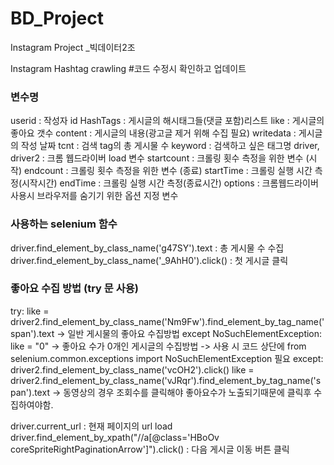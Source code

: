 # BD_Project
Instagram Project _빅데이터2조

Instagram Hashtag crawling
#코드 수정시 확인하고 업데이트

### 변수명 ###
userid : 작성자 id
HashTags : 게시글의 해시태그들(댓글 포함)리스트 
like : 게시글의 좋아요 갯수
content : 게시글의 내용(광고글 제거 위해 수집 필요)
writedata : 게시글의 작성 날짜
tcnt : 검색 tag의 총 게시물 수
keyword : 검색하고 싶은 태그명
driver, driver2 : 크롬 웹드라이버 load 변수
startcount : 크롤링 횟수 측정을 위한 변수 (시작)
endcount : 크롤링 횟수 측정을 위한 변수 (종료)
startTime : 크롤링 실행 시간 측정(시작시간)
endTime : 크롤링 실행 시간 측정(종료시간)
options : 크롬웹드라이버 사용시 브라우저를 숨기기 위한 옵션 지정 변수


### 사용하는 selenium 함수 ###

driver.find_element_by_class_name('g47SY').text : 총 게시물 수 수집
driver.find_element_by_class_name('_9AhH0').click() : 첫 게시글 클릭

### 좋아요 수집 방법 (try 문 사용) ###
try: 
    like = driver2.find_element_by_class_name('Nm9Fw').find_element_by_tag_name('span').text
    -> 일반 게시물의 좋아요 수집방법
except NoSuchElementException: 
    like = "0"
    -> 좋아요 수가 0개인 게시글의 수집방법
    -> 사용 시 코드 상단에 from selenium.common.exceptions import NoSuchElementException 필요
except:
    driver2.find_element_by_class_name('vcOH2').click()
    like = driver2.find_element_by_class_name('vJRqr').find_element_by_tag_name('span').text
    -> 동영상의 경우 조회수를 클릭해야 좋아요수가 노출되기때문에 클릭후 수집하여야함.

driver.current_url : 현재 페이지의 url load
driver.find_element_by_xpath("//a[@class='HBoOv coreSpriteRightPaginationArrow']").click() : 다음 게시글 이동 버튼 클릭

